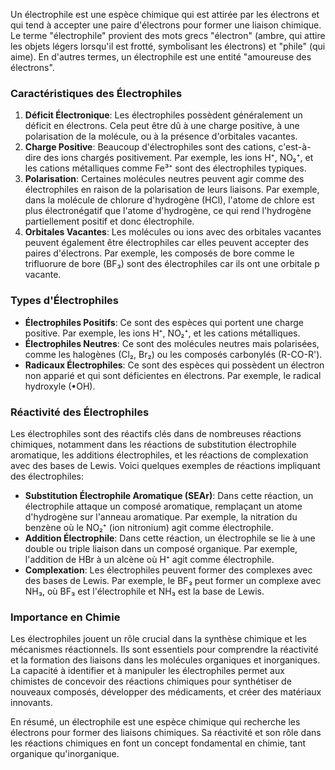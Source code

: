 Un électrophile est une espèce chimique qui est attirée par les électrons et qui tend à accepter une paire d'électrons pour former une liaison chimique. Le terme "électrophile" provient des mots grecs "électron" (ambre, qui attire les objets légers lorsqu'il est frotté, symbolisant les électrons) et "phile" (qui aime). En d'autres termes, un électrophile est une entité "amoureuse des électrons".

### Caractéristiques des Électrophiles

1. **Déficit Électronique**: Les électrophiles possèdent généralement un déficit en électrons. Cela peut être dû à une charge positive, à une polarisation de la molécule, ou à la présence d'orbitales vacantes.
2. **Charge Positive**: Beaucoup d'électrophiles sont des cations, c'est-à-dire des ions chargés positivement. Par exemple, les ions H⁺, NO₂⁺, et les cations métalliques comme Fe³⁺ sont des électrophiles typiques.
3. **Polarisation**: Certaines molécules neutres peuvent agir comme des électrophiles en raison de la polarisation de leurs liaisons. Par exemple, dans la molécule de chlorure d'hydrogène (HCl), l'atome de chlore est plus électronégatif que l'atome d'hydrogène, ce qui rend l'hydrogène partiellement positif et donc électrophile.
4. **Orbitales Vacantes**: Les molécules ou ions avec des orbitales vacantes peuvent également être électrophiles car elles peuvent accepter des paires d'électrons. Par exemple, les composés de bore comme le trifluorure de bore (BF₃) sont des électrophiles car ils ont une orbitale p vacante.

### Types d'Électrophiles

- **Électrophiles Positifs**: Ce sont des espèces qui portent une charge positive. Par exemple, les ions H⁺, NO₂⁺, et les cations métalliques.
- **Électrophiles Neutres**: Ce sont des molécules neutres mais polarisées, comme les halogènes (Cl₂, Br₂) ou les composés carbonylés (R-CO-R').
- **Radicaux Électrophiles**: Ce sont des espèces qui possèdent un électron non apparié et qui sont déficientes en électrons. Par exemple, le radical hydroxyle (•OH).

### Réactivité des Électrophiles

Les électrophiles sont des réactifs clés dans de nombreuses réactions chimiques, notamment dans les réactions de substitution électrophile aromatique, les additions électrophiles, et les réactions de complexation avec des bases de Lewis. Voici quelques exemples de réactions impliquant des électrophiles:

- **Substitution Électrophile Aromatique (SEAr)**: Dans cette réaction, un électrophile attaque un composé aromatique, remplaçant un atome d'hydrogène sur l'anneau aromatique. Par exemple, la nitration du benzène où le NO₂⁺ (ion nitronium) agit comme électrophile.
- **Addition Électrophile**: Dans cette réaction, un électrophile se lie à une double ou triple liaison dans un composé organique. Par exemple, l'addition de HBr à un alcène où H⁺ agit comme électrophile.
- **Complexation**: Les électrophiles peuvent former des complexes avec des bases de Lewis. Par exemple, le BF₃ peut former un complexe avec NH₃, où BF₃ est l'électrophile et NH₃ est la base de Lewis.

### Importance en Chimie

Les électrophiles jouent un rôle crucial dans la synthèse chimique et les mécanismes réactionnels. Ils sont essentiels pour comprendre la réactivité et la formation des liaisons dans les molécules organiques et inorganiques. La capacité à identifier et à manipuler les électrophiles permet aux chimistes de concevoir des réactions chimiques pour synthétiser de nouveaux composés, développer des médicaments, et créer des matériaux innovants.

En résumé, un électrophile est une espèce chimique qui recherche les électrons pour former des liaisons chimiques. Sa réactivité et son rôle dans les réactions chimiques en font un concept fondamental en chimie, tant organique qu'inorganique.